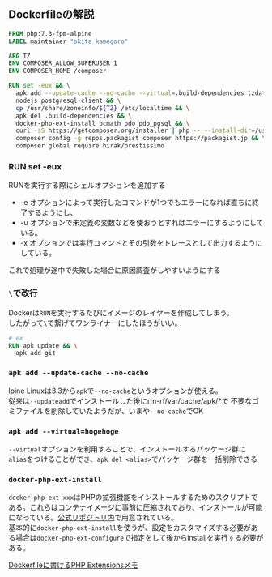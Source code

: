 ## Dockerfileの解説

```dockerfile
FROM php:7.3-fpm-alpine
LABEL maintainer "okita_kamegoro"

ARG TZ
ENV COMPOSER_ALLOW_SUPERUSER 1
ENV COMPOSER_HOME /composer

RUN set -eux && \
  apk add --update-cache --no-cache --virtual=.build-dependencies tzdata \
  nodejs postgresql-client && \
  cp /usr/share/zoneinfo/${TZ} /etc/localtime && \
  apk del .build-dependencies && \
  docker-php-ext-install bcmath pdo pdo_pgsql && \
  curl -sS https://getcomposer.org/installer | php -- --install-dir=/usr/bin --filename=composer && \
  composer config -g repos.packagist composer https://packagist.jp && \
  composer global require hirak/prestissimo
```

### RUN set -eux

RUNを実行する際にシェルオプションを追加する

- -e オプションによって実行したコマンドが1つでもエラーになれば直ちに終了するようにし、
- -u オプションで未定義の変数などを使おうとすればエラーにするようにしている。
- -x オプションでは実行コマンドとその引数をトレースとして出力するようにしている。

これで処理が途中で失敗した場合に原因調査がしやすいようにする


### `\`で改行

Dockerは`RUN`を実行するたびにイメージのレイヤーを作成してしまう。  
したがって`\`で繋げてワンライナーにしたほうがいい。

```Dockerfile
# ex
RUN apk update && \
  apk add git
```

### `apk add --update-cache --no-cache`

lpine Linuxは3.3から`apk`で`--no-cache`というオプションが使える。  
従来は`--updateadd`でインストールした後にrm-rf/var/cache/apk/*で
不要なゴミファイルを削除していたようだが、いまや`--no-cache`でOK

### `apk add --virtual=hogehoge`

`--virtual`オプションを利用することで、インストールするパッケージ群に`alias`をつけることができ、`apk del <alias>`でパッケージ群を一括削除できる

### `docker-php-ext-install`

`docker-php-ext-xxx`はPHPの拡張機能をインストールするためのスクリプトである。これらはコンテナイメージに事前に圧縮されており、インストールが可能になっている。[公式リポジトリ内](https://github.com/docker-library/php/tree/master/7.3/stretch/apache)で用意されている。  
基本的に`docker-php-ext-install`を使うが、設定をカスタマイズする必要がある場合は`docker-php-ext-configure`で指定をして後からinstallを実行する必要がある。

[Dockerfileに書けるPHP Extensionsメモ](https://qiita.com/saken649/items/8597bfce389958feea81)